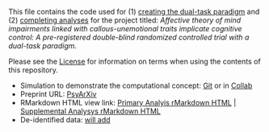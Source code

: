 This file contains the code used for (1) [creating the dual-task paradigm](https://github.com/drewwint/pub_dual-task_tom_cog-ctrl_rct/tree/main/task) and (2) [completing analyses](https://github.com/drewwint/pub_dual-task_tom_cog-ctrl_rct/tree/main/analysis) for the project titled: *Affective theory of mind impairments linked with callous-unemotional traits implicate cognitive control: A pre-registered double-blind randomized controlled trial with a dual-task paradigm*.

Please see the [License](https://github.com/drewwint/pub_dual-task_tom_cog-ctrl_rct/blob/main/LICENSE) for information on terms when using the contents of this repository.

- Simulation to demonstrate the computational concept: [Git](https://github.com/drewwint/pub_dual-task_tom_cog-ctrl_rct/blob/main/EVC_aToM_simulation_of_concept.ipynb) or in [Collab](https://colab.research.google.com/github/drewwint/pub_dual-task_tom_cog-ctrl_rct/blob/main/EVC_aToM_simulation_of_concept.ipynb)
- Preprint URL: [PsyArXiv](https://doi.org/10.31234/osf.io/j3wqs)
- RMarkdown HTML view link: [Primary Analyis rMarkdown HTML](https://htmlpreview.github.io/?https://raw.githubusercontent.com/drewwint/pub_dual-task_tom_cog-ctrl_rct/blob/main/analysis/dual-task-analysis.html) | [Supplemental Analysys rMarkdown HTML](https://htmlpreview.github.io/?https://raw.githubusercontent.com/drewwint/pub_dual-task_tom_cog-ctrl_rct/blob/main/analysis/dual-task_rr1-efficiency_analysis.html)
- De-identified data: [will add](https://github.com/drewwint/pub_dual-task_tom_cog-ctrl_rct/blob/main/data/README.md)
